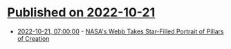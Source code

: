 # [Published on 2022-10-21](index.md)

* [2022-10-21, 07:00:00](https://science.slashdot.org/story/22/10/21/0249249/nasas-webb-takes-star-filled-portrait-of-pillars-of-creation?utm_source=rss1.0mainlinkanon&utm_medium=feed) - [NASA's Webb Takes Star-Filled Portrait of Pillars of Creation](https://science.slashdot.org/story/22/10/21/0249249/nasas-webb-takes-star-filled-portrait-of-pillars-of-creation?utm_source=rss1.0mainlinkanon&utm_medium=feed)
